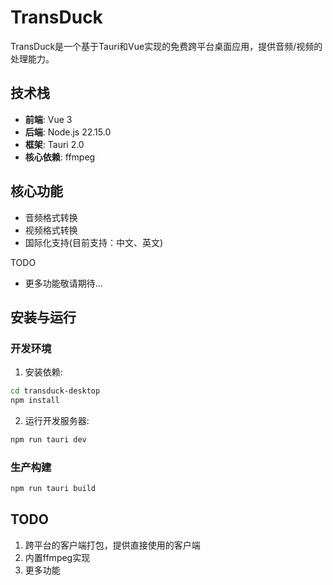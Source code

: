 # TransDuck

TransDuck是一个基于Tauri和Vue实现的免费跨平台桌面应用，提供音频/视频的处理能力。

## 技术栈

- **前端**: Vue 3
- **后端**: Node.js 22.15.0
- **框架**: Tauri 2.0
- **核心依赖**: ffmpeg 

## 核心功能

- 音频格式转换
- 视频格式转换
- 国际化支持(目前支持：中文、英文)

TODO
- 更多功能敬请期待...

## 安装与运行

### 开发环境

1. 安装依赖:

```bash
cd transduck-desktop
npm install
```

2. 运行开发服务器:

```bash
npm run tauri dev
```

### 生产构建

```bash
npm run tauri build
```

## TODO

1. 跨平台的客户端打包，提供直接使用的客户端
2. 内置ffmpeg实现
3. 更多功能